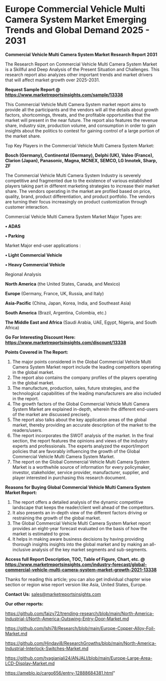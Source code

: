 # Europe Commercial Vehicle Multi Camera System Market Emerging Trends and Global Demand 2025 - 2031

<strong>Commercial Vehicle Multi Camera System Market Research Report 2031</strong>

The Research Report on Commercial Vehicle Multi Camera System Market is a Skillful and Deep Analysis of the Present Situation and Challenges. This research report also analyzes other important trends and market drivers that will affect market growth over 2025-2031.

<strong>Request Sample Report @ <a href=https://www.marketreportsinsights.com/sample/13338>https://www.marketreportsinsights.com/sample/13338</a></strong>

This Commercial Vehicle Multi Camera System market report aims to provide all the participants and the vendors will all the details about growth factors, shortcomings, threats, and the profitable opportunities that the market will present in the near future. The report also features the revenue share, industry size, production volume, and consumption in order to gain insights about the politics to contest for gaining control of a large portion of the market share.

Top Key Players in the Commercial Vehicle Multi Camera System Market:

<strong>Bosch (Germany), Continental (Germany), Delphi (UK), Valeo (France), Clarion (Japan), Panasonic, Magna, MCNEX, SEMCO, LG Innotek, Sharp, ZF</strong>

The Commercial Vehicle Multi Camera System Industry is severely competitive and fragmented due to the existence of various established players taking part in different marketing strategies to increase their market share. The vendors operating in the market are profiled based on price, quality, brand, product differentiation, and product portfolio. The vendors are turning their focus increasingly on product customization through customer interaction.

Commercial Vehicle Multi Camera System Market Major Types are:

<strong>• ADAS

• Parking</strong>

Market Major end-user applications :

<strong>• Light Commercial Vehicle

• Heavy Commercial Vehicle</strong>

Regional Analysis

</u><strong><b>North America</b></strong> (the United States, Canada, and Mexico)

<strong><b>Europe </b></strong>(Germany, France, UK, Russia, and Italy)

<strong><b>Asia-Pacific</b></strong> (China, Japan, Korea, India, and Southeast Asia)

<strong><b>South America</b></strong> (Brazil, Argentina, Colombia, etc.)

<strong><b>The Middle East and Africa</b></strong> (Saudi Arabia, UAE, Egypt, Nigeria, and South Africa)

<strong>Go For Interesting Discount Here: <a href=https://www.marketreportsinsights.com/discount/13338>https://www.marketreportsinsights.com/discount/13338</a></strong>

<strong>Points Covered in The Report:</strong>
<ol>
  <li>The major points considered in the Global Commercial Vehicle Multi Camera System Market report include the leading competitors operating in the global market.</li>
  <li>The report also contains the company profiles of the players operating in the global market.</li>
  <li>The manufacture, production, sales, future strategies, and the technological capabilities of the leading manufacturers are also included in the report.</li>
  <li>The growth factors of the Global Commercial Vehicle Multi Camera System Market are explained in-depth, wherein the different end-users of the market are discussed precisely.</li>
  <li>The report also talks about the key application areas of the global market, thereby providing an accurate description of the market to the readers/users.</li>
  <li>The report incorporates the SWOT analysis of the market. In the final section, the report features the opinions and views of the industry experts and professionals. The experts analyzed the export/import policies that are favorably influencing the growth of the Global Commercial Vehicle Multi Camera System Market.</li>
  <li>The report on the Global Commercial Vehicle Multi Camera System Market is a worthwhile source of information for every policymaker, investor, stakeholder, service provider, manufacturer, supplier, and player interested in purchasing this research document.</li>
</ol>
<strong>Reasons for Buying Global Commercial Vehicle Multi Camera System Market Report:</strong>

<ol>
  <li>The report offers a detailed analysis of the dynamic competitive landscape that keeps the reader/client well ahead of the competitors.</li>
  <li>It also presents an in-depth view of the different factors driving or restraining the growth of the global market.</li>
  <li>The Global Commercial Vehicle Multi Camera System Market report provides an eight-year forecast evaluated on the basis of how the market is estimated to grow.</li>
  <li>It helps in making aware business decisions by having providing thorough insights insights into the global market and by making an all-inclusive analysis of the key market segments and sub-segments.</li>
</ol>
<strong>Access full Report Description, TOC, Table of Figure, Chart, etc. @ <a href=https://www.marketreportsinsights.com/industry-forecast/global-commercial-vehicle-multi-camera-system-market-growth-2021-13338>https://www.marketreportsinsights.com/industry-forecast/global-commercial-vehicle-multi-camera-system-market-growth-2021-13338</a></strong>


Thanks for reading this article; you can also get individual chapter wise section or region wise report version like Asia, United States, Europe.

<strong>Contact Us:</strong>
sales@marketreportsinsights.com

<strong>Our other reports:</strong>

<a href=https://github.com/faizy72/trending-research/blob/main/North-America-Industrial-I/North-America-Outswing-Entry-Door-Market.md>https://github.com/faizy72/trending-research/blob/main/North-America-Industrial-I/North-America-Outswing-Entry-Door-Market.md</a>

<a href=https://github.com/Ishi78/Research/blob/main/Europe-Copper-Alloy-Foil-Market.md>https://github.com/Ishi78/Research/blob/main/Europe-Copper-Alloy-Foil-Market.md</a>

<a href=https://github.com/Hindavi8/ResearchGrowths/blob/main/North-America-Industrial-Interlock-Switches-Market.md>https://github.com/Hindavi8/ResearchGrowths/blob/main/North-America-Industrial-Interlock-Switches-Market.md</a>

<a href=https://github.com/tyagianjali24/ANJALI/blob/main/Europe-Large-Area-LCD-Display-Market.md>https://github.com/tyagianjali24/ANJALI/blob/main/Europe-Large-Area-LCD-Display-Market.md</a>

<a href=https://ameblo.jp/cargo656/entry-12888684381.html>https://ameblo.jp/cargo656/entry-12888684381.html</a>"
